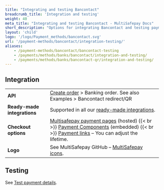 ```yaml
---
title: "Integrating and testing Bancontact"
breadcrumb_title: 'Integration and testing'
weight: 40
meta_title: "Integrating and testing Bancontact - MultiSafepay Docs"
short_description: "Options for integrating Bancontact and testing payments"
layout: 'child'
logo: '/logo/Payment_methods/bancontact.svg'
url: '/payment-methods/bancontact/integration-testing/'
aliases:
    - /payment-methods/bancontact/bancontact-testing
    - /payments/methods/banks/bancontact/integration-and-testing/
    - /payments/methods/banks/bancontact-qr/integration-and-testing/
---
```


## Integration

| | |
|---|---|
| **API** | [Create order](https://docs-api.multisafepay.com/reference/createorder) > Banking order. See also Examples > Bancontact redirect/QR |
| **Ready-made integrations** | Supported in all our [ready-made integrations](/integrations/ready-made/). |
| **Checkout options** | [Multisafepay payment pages](/payment-pages/) (hosted) {{< br >}} [Payment Components](/payment-components/) (embedded) {{< br >}} [Payment links](/payment-links/about/) – You can adjust the lifetime.  |
| **Logo** | See MultiSafepay GitHub – [MultiSafepay icons](https://github.com/MultiSafepay/MultiSafepay-icons). |

## Testing

See [Test payment details](/testing/test-payment-details/#banking-methods).


